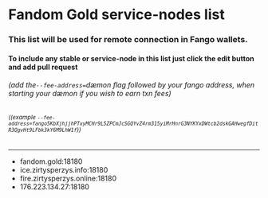 # Fandom Gold service-nodes list
### This list will be used for remote connection in Fango wallets.
#### To include any stable or service-node in this list just click the edit button and add pull request
###### (add the``--fee-address=``dæmon flag followed by your fango address, when starting your dæmon if you wish to earn txn fees)
###### <sup>((example ``--fee-address=fango5KbXjhjjhPTxyMCHr9L5ZPCmJcSGQYvZ4rm315yiMrHnrG3NYKYxDWtcb2dskGAHwegfDitR3QgvHt9LFbk3kY6M9LhW1f``))</sup>

--------------------------
-  fandom.gold:18180
-  ice.zirtysperzys.info:18180
-  fire.zirtysperzys.online:18180
-  176.223.134.27:18180

